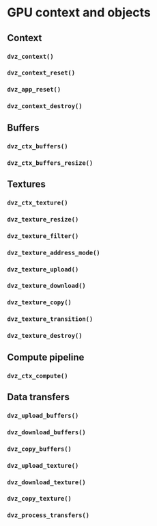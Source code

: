 # GPU context and objects


## Context

### `dvz_context()`
### `dvz_context_reset()`
### `dvz_app_reset()`
### `dvz_context_destroy()`


## Buffers

### `dvz_ctx_buffers()`
### `dvz_ctx_buffers_resize()`


## Textures

### `dvz_ctx_texture()`
### `dvz_texture_resize()`
### `dvz_texture_filter()`
### `dvz_texture_address_mode()`
### `dvz_texture_upload()`
### `dvz_texture_download()`
### `dvz_texture_copy()`
### `dvz_texture_transition()`
### `dvz_texture_destroy()`


## Compute pipeline

### `dvz_ctx_compute()`


## Data transfers

### `dvz_upload_buffers()`
### `dvz_download_buffers()`
### `dvz_copy_buffers()`
### `dvz_upload_texture()`
### `dvz_download_texture()`
### `dvz_copy_texture()`
### `dvz_process_transfers()`
